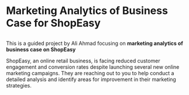 # Marketing Analytics of Business Case for ShopEasy

## 

This is a guided project by Ali Ahmad focusing on <b>marketing analytics of business case on ShopEasy</b>

ShopEasy, an online retail business, is facing reduced customer engagement and conversion rates despite launching several new online marketing campaigns. They are reaching out to you to help conduct a detailed analysis and identify areas for improvement in their marketing strategies.

